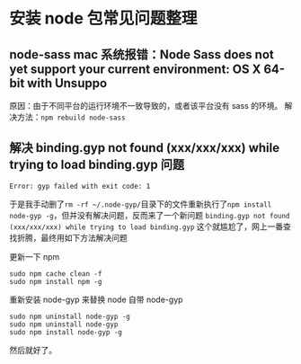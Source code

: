 # 安装 node 包常见问题整理

## node-sass mac 系统报错：Node Sass does not yet support your current environment: OS X 64-bit with Unsuppo

原因：由于不同平台的运行环境不一致导致的，或者该平台没有 sass 的环境。
解决方法：`npm rebuild node-sass`

## 解决 binding.gyp not found (xxx/xxx/xxx) while trying to load binding.gyp 问题

`Error: gyp failed with exit code: 1`

于是我手动删了`rm -rf ~/.node-gyp/`目录下的文件重新执行了`npm install node-gyp -g`，但并没有解决问题，反而来了一个新问题
`binding.gyp not found (xxx/xxx/xxx) while trying to load binding.gyp`
这个就尴尬了，网上一番查找折腾，最终用如下方法解决问题

更新一下 npm

```
sudo npm cache clean -f
sudo npm install npm -g
```

重新安装 node-gyp 来替换 node 自带 node-gyp

```
sudo npm uninstall node-gyp -g
sudo npm uninstall node-gyp
sudo npm install node-gyp -g
```

然后就好了。
